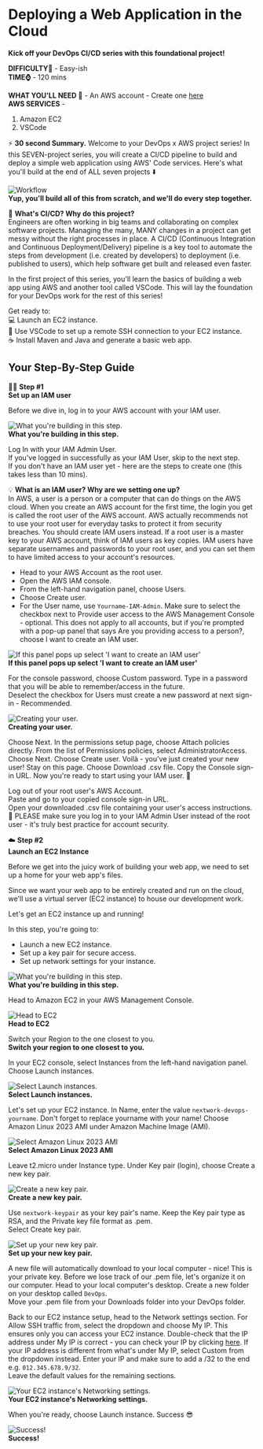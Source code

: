 # Deploying a Web Application in the Cloud  
**Kick off your DevOps CI/CD series with this foundational project!**  

**DIFFICULTY💪**  - Easy-ish  
**TIME⌚** - 120 mins  

**WHAT YOU'LL NEED 📝** -  An AWS account - Create one [here](https://signin.aws.amazon.com/signup?request_type=register)  
**AWS SERVICES** -  
1. Amazon EC2  
2. VSCode  

⚡️ **30 second Summary.** Welcome to your DevOps x AWS project series! In this SEVEN-project series, you will create a CI/CD pipeline to build and deploy a simple web application using AWS' Code services. Here's what you'll build at the end of ALL seven projects ⬇️  

![Workflow](https://learn.nextwork.org/projects/static/aws-devops-vscode/architecture-complete.png "Workflow showing the CI/CD pipeline architecture involving AWS services")  
**Yup, you'll build all of this from scratch, and we'll do every step together.**  

🧠 **What's CI/CD? Why do this project?**  
Engineers are often working in big teams and collaborating on complex software projects. Managing the many, MANY changes in a project can get messy without the right processes in place. A CI/CD (Continuous Integration and Continuous Deployment/Delivery) pipeline is a key tool to automate the steps from development (i.e. created by developers) to deployment (i.e. published to users), which help software get built and released even faster.  

In the first project of this series, you'll learn the basics of building a web app using AWS and another tool called VSCode. This will lay the foundation for your DevOps work for the rest of this series!  

Get ready to:  
💻 Launch an EC2 instance.  
🔌 Use VSCode to set up a remote SSH connection to your EC2 instance.  
☕️ Install Maven and Java and generate a basic web app.  

## Your Step-By-Step Guide  

💂‍♀️ **Step #1**  
**Set up an IAM user**  

Before we dive in, log in to your AWS account with your IAM user.  

![What you're building in this step.](https://learn.nextwork.org/projects/static/aws-devops-vscode/1.0-framed.png)  
**What you're building in this step.**

Log In with your IAM Admin User.  
If you've logged in successfully as your IAM User, skip to the next step.  
If you don't have an IAM user yet - here are the steps to create one (this takes less than 10 mins).  

💡 **What is an IAM user? Why are we setting one up?**  
In AWS, a user is a person or a computer that can do things on the AWS cloud. When you create an AWS account for the first time, the login you get is called the root user of the AWS account. AWS actually recommends not to use your root user for everyday tasks to protect it from security breaches. You should create IAM users instead. If a root user is a master key to your AWS account, think of IAM users as key copies. IAM users have separate usernames and passwords to your root user, and you can set them to have limited access to your account's resources.

- Head to your AWS Account as the root user.  
- Open the AWS IAM console.  
- From the left-hand navigation panel, choose Users.  
- Choose Create user.  
- For the User name, use `Yourname-IAM-Admin`. Make sure to select the checkbox next to Provide user access to the AWS Management Console - optional. This does not apply to all accounts, but if you're prompted with a pop-up panel that says Are you providing access to a person?, choose I want to create an IAM user.  

![If this panel pops up select 'I want to create an IAM user'](https://learn.nextwork.org/projects/static/aws-security-iam/high-step4.4.png)  
**If this panel pops up select 'I want to create an IAM user'**

For the console password, choose Custom password. Type in a password that you will be able to remember/access in the future.  
Deselect the checkbox for Users must create a new password at next sign-in - Recommended.  

![Creating your user.](https://learn.nextwork.org/projects/static/aws-security-iam/high-step4.3.png)  
**Creating your user.**

Choose Next. In the permissions setup page, choose Attach policies directly. From the list of Permissions policies, select AdministratorAccess. Choose Next. Choose Create user. Voilà - you've just created your new user! Stay on this page. Choose Download .csv file. Copy the Console sign-in URL. Now you're ready to start using your IAM user. 🏁  

Log out of your root user's AWS Account.  
Paste and go to your copied console sign-in URL.  
Open your downloaded .csv file containing your user's access instructions.  
🙏 PLEASE make sure you log in to your IAM Admin User instead of the root user - it's truly best practice for account security.

☁️ **Step #2**  
**Launch an EC2 Instance**  

Before we get into the juicy work of building your web app, we need to set up a home for your web app's files.  

Since we want your web app to be entirely created and run on the cloud, we'll use a virtual server (EC2 instance) to house our development work.  

Let's get an EC2 instance up and running!  

In this step, you're going to:  
- Launch a new EC2 instance.  
- Set up a key pair for secure access.  
- Set up network settings for your instance.  

![What you're building in this step.](https://learn.nextwork.org/projects/static/aws-devops-vscode/2.0-framed.png)  
**What you're building in this step.**

Head to Amazon EC2 in your AWS Management Console.  

![Head to EC2](https://learn.nextwork.org/projects/static/aws-devops-vscode/2.1.png)  
**Head to EC2**

Switch your Region to the one closest to you.  
**Switch your region to one closest to you.**

In your EC2 console, select Instances from the left-hand navigation panel. Choose Launch instances.  

![Select Launch instances.](https://learn.nextwork.org/projects/static/aws-devops-vscode/2.3.png)  
**Select Launch instances.**

Let's set up your EC2 instance. In Name, enter the value `nextwork-devops-yourname`. Don't forget to replace yourname with your name! Choose Amazon Linux 2023 AMI under Amazon Machine Image (AMI).  

![Select Amazon Linux 2023 AMI](https://learn.nextwork.org/projects/static/aws-devops-vscode/2.4.png)  
**Select Amazon Linux 2023 AMI**

Leave t2.micro under Instance type. Under Key pair (login), choose Create a new key pair.  

![Create a new key pair.](https://learn.nextwork.org/projects/static/aws-devops-vscode/2.5.png)  
**Create a new key pair.**

Use `nextwork-keypair` as your key pair's name. Keep the Key pair type as RSA, and the Private key file format as .pem.  
Select Create key pair.  

![Set up your new key pair.](https://learn.nextwork.org/projects/static/aws-devops-vscode/2.6.png)  
**Set up your new key pair.**

A new file will automatically download to your local computer - nice! This is your private key. Before we lose track of our .pem file, let's organize it on our computer. Head to your local computer's desktop. Create a new folder on your desktop called `DevOps`.  
Move your .pem file from your Downloads folder into your DevOps folder.  

Back to our EC2 instance setup, head to the Network settings section. For Allow SSH traffic from, select the dropdown and choose My IP. This ensures only you can access your EC2 instance. Double-check that the IP address under My IP is correct - you can check your IP by clicking [here](https://www.whatismyip.com/). If your IP address is different from what's under My IP, select Custom from the dropdown instead. Enter your IP and make sure to add a /32 to the end e.g. `012.345.678.9/32`.  
Leave the default values for the remaining sections.  

![Your EC2 instance's Networking settings.](https://learn.nextwork.org/projects/static/aws-devops-vscode/2.9.png)  
**Your EC2 instance's Networking settings.**

When you're ready, choose Launch instance. Success 😎  

![Success!](https://learn.nextwork.org/projects/static/aws-devops-vscode/2.11.png)  
**Success!**
